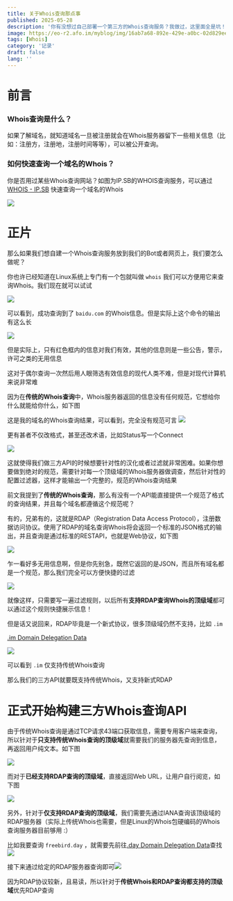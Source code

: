 ```yaml
---
title: 关于Whois查询那点事
published: 2025-05-28
description: '你有没想过自己部署一个第三方的Whois查询服务？我做过，这里面全是坑！'
image: https://eo-r2.afo.im/myblog/img/16ab7a68-892e-429e-a0bc-02d829eead82.webp
tags: [Whois]
category: '记录'
draft: false 
lang: ''
---
```


# 前言

### Whois查询是什么？

如果了解域名，就知道域名一旦被注册就会在Whois服务器留下一些相关信息（比如：注册方，注册地，注册时间等等），可以被公开查询。

### 如何快速查询一个域名的Whois？

你是否用过某些Whois查询网站？如图为IP.SB的WHOIS查询服务，可以通过 [WHOIS - IP.SB](https://ip.sb/whois) 快速查询一个域名的Whois

![](https://eo-r2.afo.im/myblog/img/578a2c58-5ad4-452a-be8b-a186a64fa058.webp)

# 正片

那么如果我们想自建一个Whois查询服务放到我们的Bot或者网页上，我们要怎么做呢？

你也许已经知道在Linux系统上专门有一个包就叫做 `whois` 我们可以方便用它来查询Whois。我们现在就可以试试

![](https://eo-r2.afo.im/myblog/img/d198a5cf-37e0-410e-9f9b-df736725eb7b.webp)

可以看到，成功查询到了 `baidu.com` 的Whois信息。但是实际上这个命令的输出有这么长

![](https://eo-r2.afo.im/myblog/img/3efb10bd-042a-4a22-82c9-e947d591e10d.webp)

但是实际上，只有红色框内的信息对我们有效，其他的信息则是一些公告，警示，许可之类的无用信息

这对于偶尔查询一次然后用人眼筛选有效信息的现代人类不难，但是对现代计算机来说非常难

因为在**传统的Whois查询**中，Whois服务器返回的信息没有任何规范，它想给你什么就能给你什么，如下图

这是我的域名的Whois查询结果，可以看到，完全没有规范可言
![](https://eo-r2.afo.im/myblog/img/981f3e74-4e18-47e9-8e05-05ffca461e3c.webp)

更有甚者不仅改格式，甚至还改术语，比如Status写一个Connect

![](https://eo-r2.afo.im/myblog/img/29f6f17b-a885-406d-ad70-45e3aacc95d9.webp)

这就使得我们做三方API的时候想要针对性的汉化或者过滤就非常困难。如果你想要做到绝对的规范，需要针对每一个顶级域的Whois服务器做调查，然后针对性的配置过滤器，这样才能输出一个完整的，规范的Whois查询结果

前文我提到了**传统的Whois查询**，那么有没有一个API能直接提供一个规范了格式的查询结果，并且每个域名都遵循这个规范呢？

有的，兄弟有的，这就是RDAP（Registration Data Access Protocol），注册数据访问协议。使用了RDAP的域名查询Whois将会返回一个标准的JSON格式的输出，并且查询是通过标准的RESTAPI，也就是Web协议，如下图

![](https://eo-r2.afo.im/myblog/img/7d92115f-f897-427a-b0a6-46d386019443.webp)

乍一看好多无用信息啊，但是你先别急，既然它返回的是JSON，而且所有域名都是一个规范，那么我们完全可以方便快捷的过滤

![](https://eo-r2.afo.im/myblog/img/96760408-d94e-4ddb-854f-8e817a01fd8d.webp)

就像这样，只需要写一遍过滤规则，以后所有**支持RDAP查询Whois的顶级域**都可以通过这个规则快捷展示信息！

但是话又说回来，RDAP毕竟是一个新式协议，很多顶级域仍然不支持，比如 `.im`

[.im Domain Delegation Data](https://www.iana.org/domains/root/db/im.html)

![](https://eo-r2.afo.im/myblog/img/efa46528-43b5-45fb-88e6-5401dfade480.webp)

可以看到 `.im` 仅支持传统Whois查询

那么我们的三方API就要既支持传统Whois，又支持新式RDAP

# 正式开始构建三方Whois查询API

由于传统Whois查询是通过TCP请求43端口获取信息，需要专用客户端来查询，所以针对于**只支持传统Whois查询的顶级域**就需要我们的服务器先查询到信息，再返回用户纯文本。如下图

![](https://eo-r2.afo.im/myblog/img/16ab7a68-892e-429e-a0bc-02d829eead82.webp)

而对于**已经支持RDAP查询的顶级域**，直接返回Web URL，让用户自行阅览，如下图

![](https://eo-r2.afo.im/myblog/img/9b4916ef-d096-4954-a87c-abfc88c77d00.webp)

另外，针对于**仅支持RDAP查询的顶级域**，我们需要先通过IANA查询该顶级域的RDAP服务器（实际上传统Whois也需要，但是Linux的Whois包硬编码的Whois查询服务器目前够用 :）

比如我要查询 `freebird.day` ，就需要先前往[.day Domain Delegation Data](https://www.iana.org/domains/root/db/day.html)查找![](https://eo-r2.afo.im/myblog/img/7c7cb4ed-6b1a-4541-b176-ecc5783a3853.webp)

接下来通过给定的RDAP服务器查询即可![](https://eo-r2.afo.im/myblog/img/3d8df636-39e5-48f7-a6c7-9490f373497e.webp)

因为RDAP协议较新，且易读，所以针对于**传统Whois和RDAP查询都支持的顶级域**优先RDAP查询
